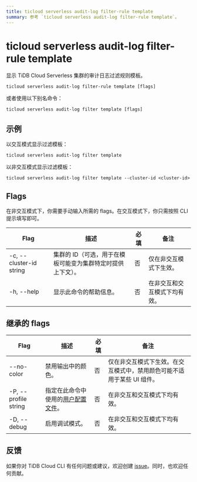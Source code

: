 ```yaml
---
title: ticloud serverless audit-log filter-rule template
summary: 参考 `ticloud serverless audit-log filter-rule template`。
---
```


# ticloud serverless audit-log filter-rule template

显示 TiDB Cloud Serverless 集群的审计日志过滤规则模板。

```shell
ticloud serverless audit-log filter-rule template [flags]
```

或者使用以下别名命令：

```shell
ticloud serverless audit-log filter template [flags]
```

## 示例

以交互模式显示过滤模板：

```shell
ticloud serverless audit-log filter template
```

以非交互模式显示过滤模板：

```shell
ticloud serverless audit-log filter template --cluster-id <cluster-id>
```

## Flags

在非交互模式下，你需要手动输入所需的 flags。在交互模式下，你只需按照 CLI 提示填写即可。

| Flag                    | 描述                                                      | 必填 | 备注                                                      |
|-------------------------|-----------------------------------------------------------|--------|-----------------------------------------------------------|
| -c, --cluster-id string | 集群的 ID（可选，用于在模板可能变为集群特定时提供上下文）。 | 否     | 仅在非交互模式下生效。                                    |
| -h, --help              | 显示此命令的帮助信息。                                    | 否     | 在非交互和交互模式下均有效。                                |

## 继承的 flags

| Flag                 | 描述                                                                 | 必填 | 备注                                                                 |
|----------------------|----------------------------------------------------------------------|--------|----------------------------------------------------------------------|
| --no-color           | 禁用输出中的颜色。                                                    | 否     | 仅在非交互模式下生效。在交互模式中，禁用颜色可能不适用于某些 UI 组件。 |
| -P, --profile string | 指定在此命令中使用的[用户配置文件](/tidb-cloud/cli-reference.md#user-profile)。 | 否     | 在非交互和交互模式下均有效。                                         |
| -D, --debug          | 启用调试模式。                                                        | 否     | 在非交互和交互模式下均有效。                                         |

## 反馈

如果你对 TiDB Cloud CLI 有任何问题或建议，欢迎创建 [issue](https://github.com/tidbcloud/tidbcloud-cli/issues/new/choose)。同时，也欢迎任何贡献。